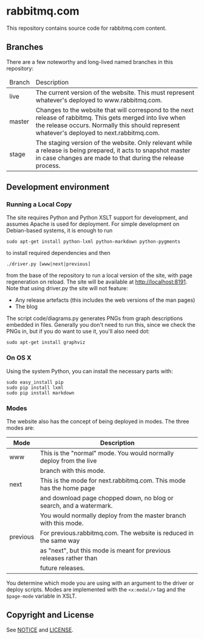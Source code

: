 # rabbitmq.com

This repository contains source code for rabbitmq.com content.




## Branches

There are a few noteworthy and long-lived named branches in this
repository:

<table>
  <thead>
    <td>Branch</td>
    <td>Description</td>
  </thead>

  <tr>
    <td>live</td>
    <td>
        The current version of the website. This must represent whatever's
        deployed to www.rabbitmq.com.    
    </td>
  </tr>
  <tr>
    <td>master</td>
    <td>
        Changes to the website that will correspond to the next release of
        rabbitmq. This gets merged into live when the release occurs. Normally
        this should represent whatever's deployed to next.rabbitmq.com.
    </td>
  </tr>
  <tr>
    <td>stage</td>
    <td>
        The staging version of the website. Only relevant while a release is
        being prepared, it acts to snapshot master in case changes are made
        to that during the release process.
    </td>
  </tr>  
</table>

## Development environment

### Running a Local Copy

The site requires Python and Python XSLT support for development, and
assumes Apache is used for deployment. For simple development on Debian-based
systems, it is enough to run

    sudo apt-get install python-lxml python-markdown python-pygments

to install required dependencies and then

    ./driver.py [www|next|previous]

from the base of the repository to run a local version of the site, with page
regeneration on reload. The site will be available at
[http://localhost:8191](http://localhost:8191/). Note that using driver.py the site will not
feature:

 * Any release artefacts (this includes the web versions of the man pages)
 * The blog

The script code/diagrams.py generates PNGs from graph descriptions
embedded in files. Generally you don't need to run this, since we
check the PNGs in, but if you do want to use it, you'll also need dot:

    sudo apt-get install graphviz

### On OS X

Using the system Python, you can install the necessary parts with:

    sudo easy_install pip
    sudo pip install lxml
    sudo pip install markdown

### Modes

The website also has the concept of being deployed in modes. The three
modes are:

Mode     | Description
---------|------------------------------------------------------------------------
www      | This is the "normal" mode. You would normally deploy from the live
         | branch with this mode.
next     | This is the mode for next.rabbitmq.com. This mode has the home page
         | and download page chopped down, no blog or search, and a watermark.
         | You would normally deploy from the master branch with this mode.
previous | For previous.rabbitmq.com. The website is reduced in the same way
         | as "next", but this mode is meant for previous releases rather than
         | future releases.

You determine which mode you are using with an argument to the driver
or deploy scripts. Modes are implemented with the `<x:modal/>` tag and
the `$page-mode` variable in XSLT.


## Copyright and License

See [NOTICE](NOTICE) and [LICENSE](LICENSE).
